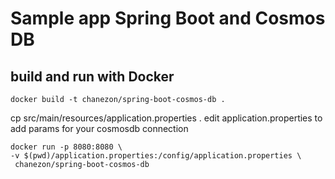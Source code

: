 # Sample app Spring Boot and Cosmos DB

## build and run with Docker

```
docker build -t chanezon/spring-boot-cosmos-db .
```

cp src/main/resources/application.properties .
edit application.properties to add params for your cosmosdb connection

```
docker run -p 8080:8080 \
-v $(pwd)/application.properties:/config/application.properties \
 chanezon/spring-boot-cosmos-db
```
